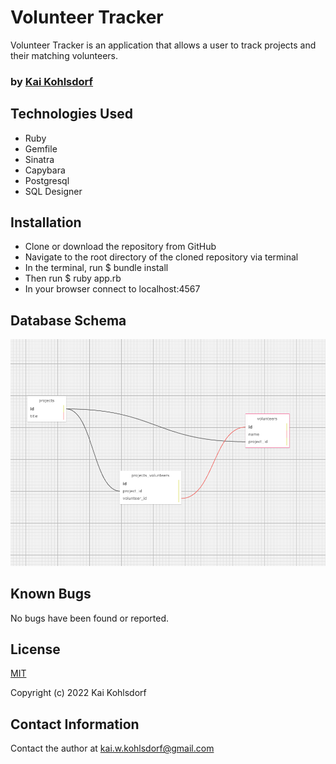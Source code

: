 # Volunteer Tracker

Volunteer Tracker is an application that allows a user to track projects and their matching volunteers.

### by [Kai Kohlsdorf](http://github.com/KaiKohlsdorf)

## Technologies Used

* Ruby
* Gemfile
* Sinatra
* Capybara
* Postgresql
* SQL Designer

## Installation

* Clone or download the repository from GitHub
* Navigate to the root directory of the cloned repository via terminal
* In the terminal, run $ bundle install
* Then run $ ruby app.rb
* In your browser connect to localhost:4567

## Database Schema

![volunteer schema image](/public/projects_volunteers%20.png)

## Known Bugs

No bugs have been found or reported.

## License
[MIT](https://github.com/KaiKohlsdorf/volunteer_tracker/blob/main/LICENSE)

Copyright (c) 2022 Kai Kohlsdorf

## Contact Information

Contact the author at kai.w.kohlsdorf@gmail.com 